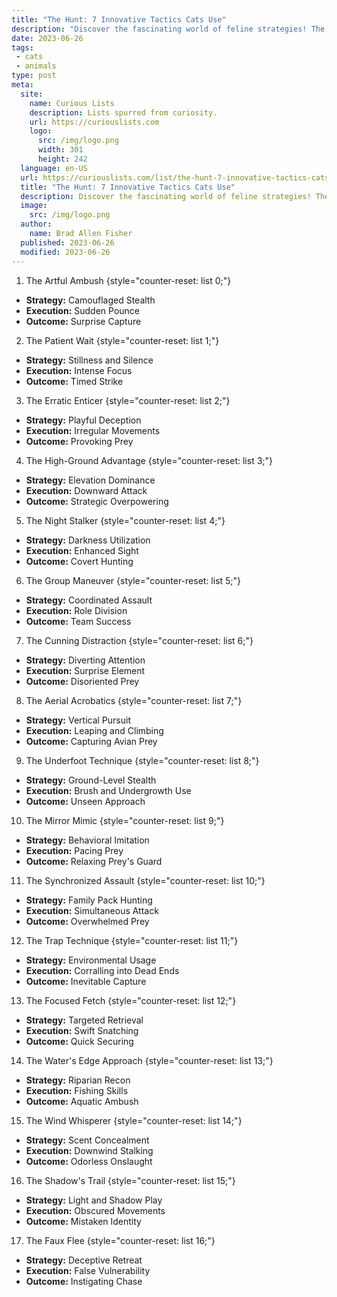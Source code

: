 ```yaml
---
title: "The Hunt: 7 Innovative Tactics Cats Use"
description: "Discover the fascinating world of feline strategies! The Hunt explores 7 innovative tactics cats use to catch their prey, leaving you curious for more."
date: 2023-06-26
tags:
 - cats
 - animals
type: post
meta:
  site:
    name: Curious Lists
    description: Lists spurred from curiosity.
    url: https://curiouslists.com
    logo:
      src: /img/logo.png
      width: 301
      height: 242
  language: en-US
  url: https://curiouslists.com/list/the-hunt-7-innovative-tactics-cats-use
  title: "The Hunt: 7 Innovative Tactics Cats Use"
  description: Discover the fascinating world of feline strategies! The Hunt explores 7 innovative tactics cats use to catch their prey, leaving you curious for more.
  image:
    src: /img/logo.png
  author:
    name: Brad Allen Fisher
  published: 2023-06-26
  modified: 2023-06-26
---
```



1. The Artful Ambush {style="counter-reset: list 0;"}
  - **Strategy:** Camouflaged Stealth
  - **Execution:** Sudden Pounce
  - **Outcome:** Surprise Capture

2. The Patient Wait {style="counter-reset: list 1;"}
  - **Strategy:** Stillness and Silence
  - **Execution:** Intense Focus
  - **Outcome:** Timed Strike

3. The Erratic Enticer {style="counter-reset: list 2;"}
  - **Strategy:** Playful Deception
  - **Execution:** Irregular Movements
  - **Outcome:** Provoking Prey

4. The High-Ground Advantage {style="counter-reset: list 3;"}
  - **Strategy:** Elevation Dominance
  - **Execution:** Downward Attack
  - **Outcome:** Strategic Overpowering

5. The Night Stalker {style="counter-reset: list 4;"}
  - **Strategy:** Darkness Utilization
  - **Execution:** Enhanced Sight
  - **Outcome:** Covert Hunting

6. The Group Maneuver {style="counter-reset: list 5;"}
  - **Strategy:** Coordinated Assault
  - **Execution:** Role Division
  - **Outcome:** Team Success

7. The Cunning Distraction {style="counter-reset: list 6;"}
  - **Strategy:** Diverting Attention
  - **Execution:** Surprise Element
  - **Outcome:** Disoriented Prey

8. The Aerial Acrobatics {style="counter-reset: list 7;"}
  - **Strategy:** Vertical Pursuit
  - **Execution:** Leaping and Climbing
  - **Outcome:** Capturing Avian Prey

9. The Underfoot Technique {style="counter-reset: list 8;"}
  - **Strategy:** Ground-Level Stealth
  - **Execution:** Brush and Undergrowth Use
  - **Outcome:** Unseen Approach

10. The Mirror Mimic {style="counter-reset: list 9;"}
  - **Strategy:** Behavioral Imitation
  - **Execution:** Pacing Prey
  - **Outcome:** Relaxing Prey's Guard

11. The Synchronized Assault {style="counter-reset: list 10;"}
  - **Strategy:** Family Pack Hunting
  - **Execution:** Simultaneous Attack
  - **Outcome:** Overwhelmed Prey

12. The Trap Technique {style="counter-reset: list 11;"}
  - **Strategy:** Environmental Usage
  - **Execution:** Corralling into Dead Ends
  - **Outcome:** Inevitable Capture

13. The Focused Fetch {style="counter-reset: list 12;"}
  - **Strategy:** Targeted Retrieval
  - **Execution:** Swift Snatching
  - **Outcome:** Quick Securing

14. The Water's Edge Approach {style="counter-reset: list 13;"}
  - **Strategy:** Riparian Recon
  - **Execution:** Fishing Skills
  - **Outcome:** Aquatic Ambush

15. The Wind Whisperer {style="counter-reset: list 14;"}
  - **Strategy:** Scent Concealment
  - **Execution:** Downwind Stalking
  - **Outcome:** Odorless Onslaught

16. The Shadow's Trail {style="counter-reset: list 15;"}
  - **Strategy:** Light and Shadow Play
  - **Execution:** Obscured Movements
  - **Outcome:** Mistaken Identity

17. The Faux Flee {style="counter-reset: list 16;"}
  - **Strategy:** Deceptive Retreat
  - **Execution:** False Vulnerability
  - **Outcome:** Instigating Chase